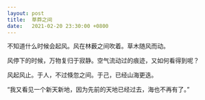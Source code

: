 ```yaml
---
layout: post
title:  草莽之间
date:   2021-02-20 23:30:00 +0800
---
```


不知道什么时候会起风。风在林薮之间吹着。草木随风而动。

风停下的时候，万物复归于寂静。空气流动过的痕迹，又如何看得到呢？

风起风止。于人，不过倏忽之间。于己，已经山海更迭。

“我又看见一个新天新地，因为先前的天地已经过去，海也不再有了。”
